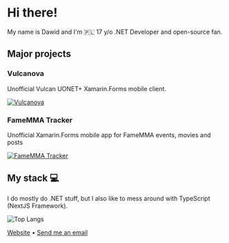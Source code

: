 # Hi there!
My name is Dawid and I'm 🇵🇱 17 y/o .NET Developer and open-source fan.

## Major projects

### Vulcanova
Unofficial Vulcan UONET+ Xamarin.Forms mobile client.

[![Vulcanova](https://github-readme-stats.vercel.app/api/pin/?username=VulcanovaApp&repo=Vulcanova)](https://github.com/VulcanovaApp/Vulcanova)

### FameMMA Tracker
Unofficial Xamarin.Forms mobile app for FameMMA events, movies and posts

[![FameMMA Tracker](https://github-readme-stats.vercel.app/api/pin/?username=FameTracker&repo=FameTreacker)](https://github.com/FameTracker/FameTreacker)

## My stack 💻

I do mostly do .NET stuff, but I also like to mess around with TypeScript (NextJS Framework).

![Top Langs](https://github-readme-stats.vercel.app/api/top-langs/?username=assynu&count_private=true&hide=Lua)

[Website](https://micorix.com) •
[Send me an email](mailto:contact@assynu.net)
